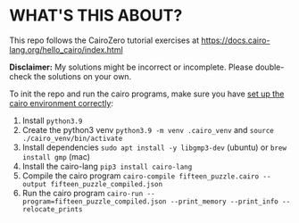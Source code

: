 # WHAT'S THIS ABOUT?

This repo follows the CairoZero tutorial exercises at <https://docs.cairo-lang.org/hello_cairo/index.html>

**Disclaimer:** My solutions might be incorrect or incomplete. Please double-check the solutions on your own.

To init the repo and run the cairo programs, make sure you have [set up the cairo environment  correctly](https://docs.cairo-lang.org/quickstart.html):
1. Install `python3.9`
2. Create the python3 venv `python3.9 -m venv .cairo_venv` and `source ./cairo_venv/bin/activate`
3. Install dependencies `sudo apt install -y libgmp3-dev` (ubuntu) or `brew install gmp` (mac)
4. Install the cairo-lang `pip3 install cairo-lang`
5. Compile the cairo program `cairo-compile fifteen_puzzle.cairo --output fifteen_puzzle_compiled.json`
6. Run the cairo program `cairo-run --program=fifteen_puzzle_compiled.json --print_memory --print_info --relocate_prints`